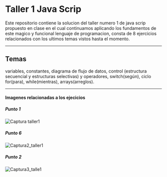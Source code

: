 # Taller 1 Java Scrip 

Este repositorio contiene la solucion del taller numero 1 de java scrip propuesto en clase en el cual continuamos aplicando los fundamentos de este magico y funcional lenguaje de programacion, consta de 8 ejercicios relacionados con los ultimos temas vistos hasta el momento.

***

## Temas 

variables, constantes, diagrama de flujo de datos, control (estructura secuencial y estructuras selectivas) y operadores,
switch(según), ciclo for(para), while(mientras), arrays(arreglos).

***

#### Imagenes relacionadas a los ejecicios


##### Punto 1
![Captura taller1](https://user-images.githubusercontent.com/105325882/182057123-40733cea-90d0-4a52-82bd-491fd41d04ae.PNG)

##### Punto 6
![Captura2_taller1](https://user-images.githubusercontent.com/105325882/182057249-9b5c1523-2bab-4d90-b56e-238fcc68333e.PNG)

##### Punto 2
![Captura3_talle1](https://user-images.githubusercontent.com/105325882/182057451-8ca45170-72ce-4dd1-8a99-dc574cf2e19c.PNG)
